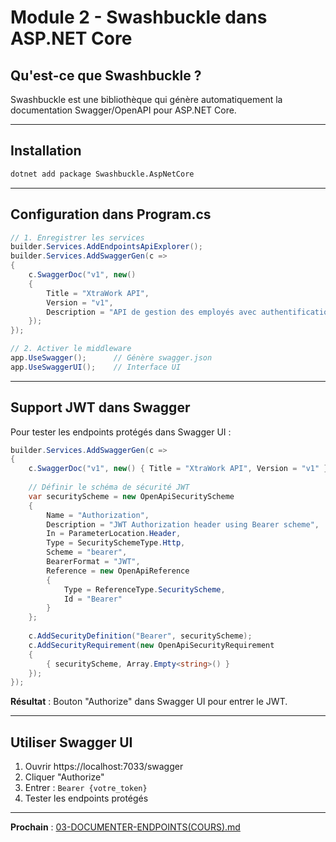 # Module 2 - Swashbuckle dans ASP.NET Core

## Qu'est-ce que Swashbuckle ?

Swashbuckle est une bibliothèque qui génère automatiquement la documentation Swagger/OpenAPI pour ASP.NET Core.

---

## Installation

```bash
dotnet add package Swashbuckle.AspNetCore
```

---

## Configuration dans Program.cs

```csharp
// 1. Enregistrer les services
builder.Services.AddEndpointsApiExplorer();
builder.Services.AddSwaggerGen(c =>
{
    c.SwaggerDoc("v1", new()
    {
        Title = "XtraWork API",
        Version = "v1",
        Description = "API de gestion des employés avec authentification JWT"
    });
});

// 2. Activer le middleware
app.UseSwagger();      // Génère swagger.json
app.UseSwaggerUI();    // Interface UI
```

---

## Support JWT dans Swagger

Pour tester les endpoints protégés dans Swagger UI :

```csharp
builder.Services.AddSwaggerGen(c =>
{
    c.SwaggerDoc("v1", new() { Title = "XtraWork API", Version = "v1" });
    
    // Définir le schéma de sécurité JWT
    var securityScheme = new OpenApiSecurityScheme
    {
        Name = "Authorization",
        Description = "JWT Authorization header using Bearer scheme",
        In = ParameterLocation.Header,
        Type = SecuritySchemeType.Http,
        Scheme = "bearer",
        BearerFormat = "JWT",
        Reference = new OpenApiReference
        {
            Type = ReferenceType.SecurityScheme,
            Id = "Bearer"
        }
    };
    
    c.AddSecurityDefinition("Bearer", securityScheme);
    c.AddSecurityRequirement(new OpenApiSecurityRequirement
    {
        { securityScheme, Array.Empty<string>() }
    });
});
```

**Résultat** : Bouton "Authorize" dans Swagger UI pour entrer le JWT.

---

## Utiliser Swagger UI

1. Ouvrir https://localhost:7033/swagger
2. Cliquer "Authorize"
3. Entrer : `Bearer {votre_token}`
4. Tester les endpoints protégés

---

**Prochain** : [03-DOCUMENTER-ENDPOINTS(COURS).md](./03-DOCUMENTER-ENDPOINTS(COURS).md)

